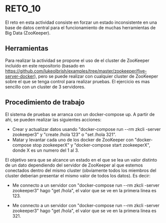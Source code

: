 # RETO_10

El reto en esta actividad consiste en forzar un estado inconsistente en una base de datos central para el funcionamiento de muchas herramientas de Big Data (ZooKeeper).

## Herramientas

Para realizar la actividad se propone el uso de el cluster de ZooKeeper incluido en este repositorio (basado en https://github.com/lukeolbrish/examples/tree/master/zookeeper/five-server-docker), pero se puede realizar con cualquier cluster de ZooKeeper sobre el que se tenga control para realizar pruebas. El ejercicio es mas sencillo con un cluster de 3 servidores.

## Procedimiento de trabajo

El sistema de pruebas se arranca con un docker-compose up. A partir de ahi, se pueden realizar las siguientes acciones:

- Crear y actualizar datos usando "docker-compose run --rm zkcli -server zookeeper3" y "create /hola 123" o "set /hola 321".
- Matar y levantar cada uno de los docker de ZooKeeper con "docker-compose stop zookeeperX" y "docker-compose start zookeeperX", donde X es un numero del 1 al 3.

El objetivo sera que se alcance un estado en el que se lea un valor distinto de un dato dependiendo del servidor de ZooKeeper al  que  estemos conectados dentro del mismo cluster (obviamente todos los miembros del cluster deberian presentar el mismo valor de  todos  los datos). Es decir:

- Me connecto a un servidor con "docker-compose run --rm zkcli -server zookeeper3" hago "get /hola", el valor que se ve en la primera linea es 123.

- Me connecto a un servidor con "docker-compose run --rm zkcli -server zookeeper3" hago "get /hola", el valor que se ve en la primera linea es 321.

